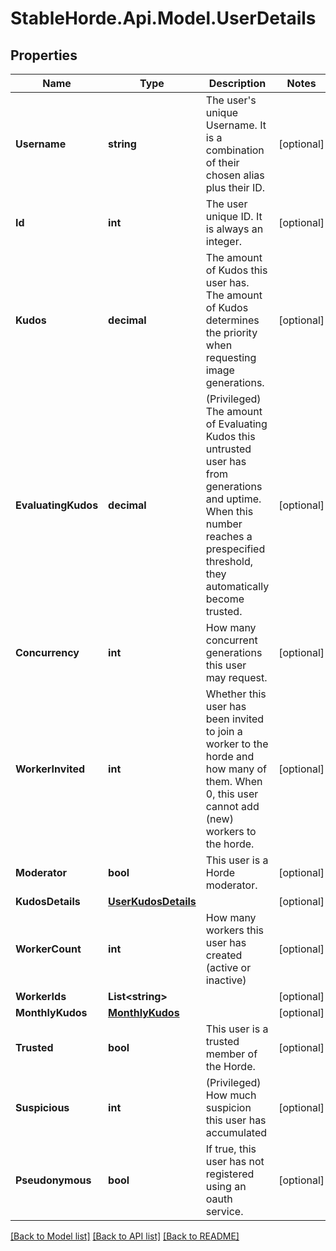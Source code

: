 # StableHorde.Api.Model.UserDetails

## Properties

Name | Type | Description | Notes
------------ | ------------- | ------------- | -------------
**Username** | **string** | The user&#39;s unique Username. It is a combination of their chosen alias plus their ID. | [optional] 
**Id** | **int** | The user unique ID. It is always an integer. | [optional] 
**Kudos** | **decimal** | The amount of Kudos this user has. The amount of Kudos determines the priority when requesting image generations. | [optional] 
**EvaluatingKudos** | **decimal** | (Privileged) The amount of Evaluating Kudos this untrusted user has from generations and uptime. When this number reaches a prespecified threshold, they automatically become trusted. | [optional] 
**Concurrency** | **int** | How many concurrent generations this user may request. | [optional] 
**WorkerInvited** | **int** | Whether this user has been invited to join a worker to the horde and how many of them. When 0, this user cannot add (new) workers to the horde. | [optional] 
**Moderator** | **bool** | This user is a Horde moderator. | [optional] 
**KudosDetails** | [**UserKudosDetails**](UserKudosDetails.md) |  | [optional] 
**WorkerCount** | **int** | How many workers this user has created (active or inactive) | [optional] 
**WorkerIds** | **List&lt;string&gt;** |  | [optional] 
**MonthlyKudos** | [**MonthlyKudos**](MonthlyKudos.md) |  | [optional] 
**Trusted** | **bool** | This user is a trusted member of the Horde. | [optional] 
**Suspicious** | **int** | (Privileged) How much suspicion this user has accumulated | [optional] 
**Pseudonymous** | **bool** | If true, this user has not registered using an oauth service. | [optional] 

[[Back to Model list]](../README.md#documentation-for-models) [[Back to API list]](../README.md#documentation-for-api-endpoints) [[Back to README]](../README.md)


